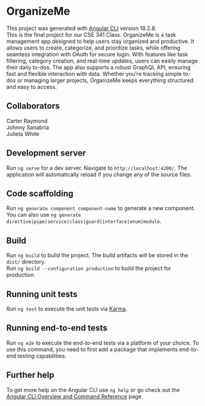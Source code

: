 # OrganizeMe

This project was generated with [Angular CLI](https://github.com/angular/angular-cli) version 18.2.8.<br>
This is the final project for our CSE 341 Class.
OrganizeMe is a task management app designed to help users stay organized and productive. It allows users to create, categorize, and prioritize tasks, while offering seamless integration with OAuth for secure login. With features like task filtering, category creation, and real-time updates, users can easily manage their daily to-dos. The app also supports a robust GraphQL API, ensuring fast and flexible interaction with data. Whether you're tracking simple to-dos or managing larger projects, OrganizeMe keeps everything structured and easy to access.

## Collaborators

Carter Raymond  
Johnny Sanabria  
Julieta White  

## Development server

Run `ng serve` for a dev server. Navigate to `http://localhost:4200/`. The application will automatically reload if you change any of the source files.

## Code scaffolding

Run `ng generate component component-name` to generate a new component. You can also use `ng generate directive|pipe|service|class|guard|interface|enum|module`.

## Build

Run `ng build` to build the project. The build artifacts will be stored in the `dist/` directory.  
Run `ng build --configuration production` to build the project for production.

## Running unit tests

Run `ng test` to execute the unit tests via [Karma](https://karma-runner.github.io).

## Running end-to-end tests

Run `ng e2e` to execute the end-to-end tests via a platform of your choice. To use this command, you need to first add a package that implements end-to-end testing capabilities.

## Further help

To get more help on the Angular CLI use `ng help` or go check out the [Angular CLI Overview and Command Reference](https://angular.dev/tools/cli) page.


